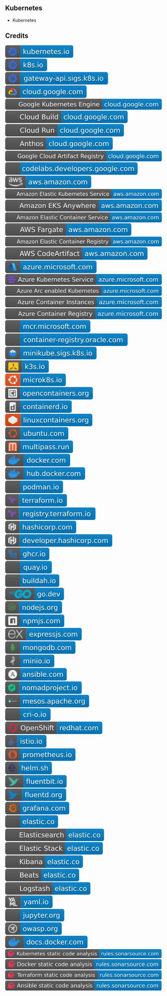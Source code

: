 Kubernetes
----------

- Kubernetes

Credits
-------
[![image](
Credits/kubernetes.io.svg)](https://kubernetes.io/)  
[![image](
Credits/k8s.io.svg)](https://k8s.io/)  
[![image](
Credits/gateway-api.sigs.k8s.io.svg)](https://gateway-api.sigs.k8s.io/)  
[![image](
Credits/cloud.google.com.svg)](https://cloud.google.com/)  
[![image](
Credits/Google-Kubernetes-Engine-cloud.google.com.svg)](https://cloud.google.com/kubernetes-engine/)  
[![image](
Credits/Cloud-Build-cloud.google.com.svg)](https://cloud.google.com/build/)  
[![image](
Credits/Cloud-Run-cloud.google.com.svg)](https://cloud.google.com/run/)  
[![image](
Credits/Anthos-cloud.google.com.svg)](https://cloud.google.com/anthos/)  
[![image](
Credits/Google-Cloud-Artifact-Registry-cloud.google.com.svg)](https://cloud.google.com/artifact-registry/)  
[![image](
Credits/codelabs.developers.google.com.svg)](https://codelabs.developers.google.com/)  
[![image](
Credits/aws.amazon.com.svg)](https://aws.amazon.com/)  
[![image](
Credits/Amazon-Elastic-Kubernetes-Service-aws.amazon.com.svg)](https://aws.amazon.com/eks/)  
[![image](
Credits/Amazon-EKS-Anywhere-aws.amazon.com.svg)](https://aws.amazon.com/eks/eks-anywhere/)  
[![image](
Credits/Amazon-Elastic-Container-Service-aws.amazon.com.svg)](https://aws.amazon.com/ecs/)  
[![image](
Credits/AWS-Fargate-aws.amazon.com.svg)](https://aws.amazon.com/fargate/)  
[![image](
Credits/Amazon-Elastic-Container-Registry-aws.amazon.com.svg)](https://aws.amazon.com/ecr/)  
[![image](
Credits/AWS-CodeArtifact-aws.amazon.com.svg)](https://aws.amazon.com/codeartifact/)  
[![image](
Credits/azure.microsoft.com.svg)](https://azure.microsoft.com/)  
[![image](
Credits/Azure-Kubernetes-Service-azure.microsoft.com.svg)](https://azure.microsoft.com/products/kubernetes-service/)  
[![image](
Credits/Azure-Arc-enabled-Kubernetes-azure.microsoft.com.svg)](https://azure.microsoft.com/products/azure-arc/)  
[![image](
Credits/Azure-Container-Instances-azure.microsoft.com.svg)](https://azure.microsoft.com/products/kubernetes-service/)<!--[![image](
Credits/Kubernetes-on-Azure-azure.microsoft.com.svg)](https://azure.microsoft.com/products/container-instances/)-->  
[![image](
Credits/Azure-Container-Registry-azure.microsoft.com.svg)](https://azure.microsoft.com/products/container-registry/)  
[![image](
Credits/mcr.microsoft.com.svg)](https://mcr.microsoft.com/)  
[![image](
Credits/Oracle-container-registry.oracle.com.svg)](https://container-registry.oracle.com/)<!--[![image](
Credits/container-registry.oracle.com.svg)](https://container-registry.oracle.com/)-->  
[![image](
Credits/minikube.sigs.k8s.io.svg)](https://minikube.sigs.k8s.io/)  
[![image](
Credits/k3s.io.svg)](https://k3s.io/)  
[![image](
Credits/microk8s.io.svg)](https://microk8s.io/)  
[![image](
Credits/opencontainers.org.svg)](https://opencontainers.org/)  
[![image](
Credits/containerd.io.svg)](https://containerd.io/)  
[![image](
Credits/linuxcontainers.org.svg)](https://linuxcontainers.org/)  
[![image](
Credits/ubuntu.com.svg)](https://ubuntu.com/)  
[![image](
Credits/multipass.run.svg)](https://multipass.run/)  
[![image](
Credits/docker.com.svg)](https://docker.com/)  
[![image](
Credits/hub.docker.com.svg)](https://hub.docker.com/)  
[![image](
Credits/podman.io.svg)](https://podman.io/)  
[![image](
Credits/terraform.io.svg)](https://terraform.io/)  
[![image](
Credits/registry.terraform.io.svg)](https://registry.terraform.io/)  
[![image](
Credits/hashicorp.com.svg)](https://hashicorp.com/)  
[![image](
Credits/developer.hashicorp.com.svg)](https://developer.hashicorp.com/)  
[![image](
Credits/ghcr.io.svg)](https://ghcr.io/)  
[![image](
Credits/quay.io.svg)](https://quay.io/)  
[![image](
Credits/buildah.io.svg)](https://buildah.io/)  
[![image](
Credits/go.dev.svg)](https://go.dev/)  
[![image](
Credits/nodejs.org.svg)](https://nodejs.org/)  
[![image](
Credits/npmjs.com.svg)](https://npmjs.com/)  
[![image](
Credits/expressjs.com.svg)](https://expressjs.com/)  
[![image](
Credits/mongodb.com.svg)](https://mongodb.com/)  
[![image](
Credits/minio.io.svg)](https://minio.io)  
[![image](
Credits/ansible.com.svg)](https://ansible.com/)<!--(https://redhat.com/ansible/)-->  
[![image](
Credits/nomadproject.io.svg)](https://nomadproject.io/)  
[![image](
Credits/mesos.apache.org.svg)](https://mesos.apache.org/)  
[![image](
Credits/cri-o.io.svg)](https://cri-o.io/)  
[![image](
Credits/OpenShift-redhat.com.svg)](https://redhat.com/technologies/cloud-computing/openshift/)  
[![image](
Credits/istio.io.svg)](https://istio.io/)  
[![image](
Credits/prometheus.io.svg)](https://prometheus.io/)  
[![image](
Credits/helm.sh.svg)](https://helm.sh/)  
[![image](
Credits/fluentbit.io.svg)](https://fluentbit.io/)  
[![image](
Credits/fluentd.org.svg)](https://www.fluentd.org/)  
[![image](
Credits/grafana.com.svg)](https://grafana.com/)  
[![image](
Credits/elastic.co.svg)](https://elastic.co/)  
[![image](
Credits/Elasticsearch-elastic.co.svg)](https://elastic.co/elasticsearch/)  
[![image](
Credits/Elastic-Stack-elastic.co.svg)](https://elastic.co/elastic-stack/)  
[![image](
Credits/Kibana-elastic.co.svg)](https://elastic.co/kibana/)  
[![image](
Credits/Beats-elastic.co.svg)](https://elastic.co/beats/)  
[![image](
Credits/Logstash-elastic.co.svg)](https://elastic.co/logstash/)   
[![image](
Credits/yaml.io.svg)](https://yaml.io/)  
[![image](
Credits/jupyter.org.svg)](https://jupyter.org/)<!--[![image](
Credits/JupyterHub-jupyter.org.svg)](https://jupyter.org/hub)-->  
[![image](
Credits/owasp.org.svg)](https://owasp.org/)   
[![image](
Credits/docs.docker.com.svg)](https://docs.docker.com/)  
[![image](
Credits/Kubernetes-static-code-analysis-rules.sonarsource.com.svg)](https://rules.sonarsource.com/kubernetes/)  
[![image](
Credits/Docker-static-code-analysis-rules.sonarsource.com.svg)](https://rules.sonarsource.com/docker/)  
[![image](
Credits/Terraform-static-code-analysis-rules.sonarsource.com.svg)](https://rules.sonarsource.com/terraform/)  
[![image](
Credits/Ansible-static-code-analysis-rules.sonarsource.com.svg)](https://rules.sonarsource.com/ansible/)
